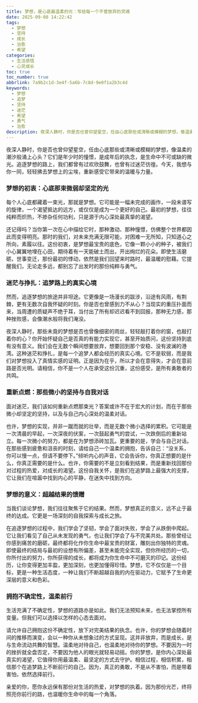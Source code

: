 ```yaml
---
title: 梦想，是心底最温柔的光：写给每一个不曾放弃的灵魂
date: 2025-09-08 14:22:42
tags:
  - 梦想
  - 坚持
  - 成长
  - 治愈
  - 希望
categories:
  - 生活感悟
  - 心灵成长
toc: true
toc_number: true
abbrlink: 7a9b2c1d-3e4f-5a6b-7c8d-9e0f1a2b3c4d
keywords:
  - 梦想
  - 追梦
  - 坚持
  - 迷茫
  - 希望
  - 勇气
  - 治愈
description: 夜深人静时，你是否也曾仰望星空，任由心底那些或清晰或模糊的梦想，像温柔的潮汐般涌上心头？它们是年少时的憧憬，是成年后的执念，是生命中不可或缺的微光。追逐梦想的路上，我们都曾有过欢欣鼓舞，也曾有过迷茫彷徨。今天，我想与你一同，轻轻拂去梦想上的尘埃，重新感受它带来的温暖与力量。
---
```


夜深人静时，你是否也曾仰望星空，任由心底那些或清晰或模糊的梦想，像温柔的潮汐般涌上心头？它们是年少时的憧憬，是成年后的执念，是生命中不可或缺的微光。追逐梦想的路上，我们都曾有过欢欣鼓舞，也曾有过迷茫彷徨。今天，我想与你一同，轻轻拂去梦想上的尘埃，重新感受它带来的温暖与力量。

### 梦想的初衷：心底那束微弱却坚定的光

每个人心底都藏着一束光，那就是梦想。它可能是一幅未完成的画作，一段未谱写的旋律，一个渴望抵达的远方，或仅仅是成为一个更好的自己。最初的梦想，往往纯粹而炽热，不掺杂任何功利，只是源于内心深处最真挚的渴望。

还记得吗？当你第一次在心中描绘它时，那种激动、那种憧憬，仿佛整个世界都因此而变得明亮。那时的我们，对未来充满无限可能，对困难一无所知，只知道心之所向，素履以往。这份初衷，是梦想最宝贵的底色，它像一颗小小的种子，被我们小心翼翼地埋在心田，期待着有一天能破土而出，开出绚烂的花朵。即使生活磨砺，世事变迁，那份最初的悸动，依然是我们回望来时路时，最温暖的慰藉。它提醒我们，无论走多远，都别忘了出发时的那份纯粹与勇气。

### 迷茫与挣扎：追梦路上的真实心境

然而，追逐梦想的旅途并非坦途。它更像是一场漫长的跋涉，沿途有风雨，有荆棘，更有无数次自我怀疑的时刻。你是否也曾感到力不从心？当现实的重压扑面而来，当周遭的质疑声不绝于耳，当付出了所有却迟迟看不到回报，那种无力感，那种挫败感，会像潮水般将我们淹没。

夜深人静时，那些未竟的梦想是否也曾像细密的雨丝，轻轻敲打着你的窗，也敲打着你的心？你开始怀疑自己是否真的有能力实现它，甚至开始质问，这份坚持到底有没有意义。我们会在无数个瞬间想要放弃，想要回到那个安稳、没有波澜的港湾。这种迷茫和挣扎，是每一个追梦人都会经历的真实心境。它不是软弱，而是我们对梦想投入了真情实感的证明。正是因为在乎，所以才会在意得失，才会在意前路是否光明。请相信，你不是一个人在承受这份沉重，这份感受，是所有勇敢者的共鸣。

### 重新点燃：那些微小的坚持与自我对话

面对迷茫，我们该如何重新点燃那束光？答案或许不在于宏大的计划，而在于那些微小却坚定的坚持，以及与自己内心深处的温柔对话。

也许，梦想的实现，并非一蹴而就的壮举，而是无数个微小选择的累积。它可能是一次清晨的早起，一次深夜的伏案，一次鼓起勇气的尝试，一次跌倒后的重新站立。每一次微小的努力，都是在为梦想添砖加瓦。更重要的是，学会与自己对话。在那些感到疲惫和沮丧的时刻，请给自己一个温柔的拥抱，告诉自己：“没关系，你可以慢一点，但请不要停下。”倾听内心的声音，它会告诉你，你真正想要的是什么，你真正需要的是什么。也许，你需要的不是立刻看到结果，而是重新找回那份对过程的热爱，对成长的渴望。这份自我关怀，是我们在追梦路上最强大的支撑，它让我们在喧嚣中找到内心的平静，在迷失中找到方向。

### 梦想的意义：超越结果的馈赠

当我们谈论梦想，我们往往聚焦于它的结果。然而，梦想真正的意义，远不止于最终的达成。它更是一场深刻的自我探索与成长之旅。

在追逐梦想的过程中，我们学会了坚韧，学会了面对失败，学会了从跌倒中爬起。它让我们看见了自己从未发现的勇气，也让我们学会了与不完美共处。那些曾经让你感到痛苦的磨砺，最终都将化作你生命中最宝贵的财富，雕刻出你独特的灵魂。即使最终的结局与最初的设想有所偏差，甚至未能完全实现，但你所经历的一切，你所付出的努力，你所获得的成长，都将成为你生命中不可磨灭的印记。这份经历，让你变得更加丰盈，更加深刻，也更加懂得珍惜。梦想，它不仅仅是一个目标，更是一种生活态度，一种让我们不断超越自我的内在驱动力，它赋予了生命更深层的意义和色彩。

### 拥抱不确定性，温柔前行

生活充满了不确定性，梦想的道路亦是如此。我们无法预知未来，也无法掌控所有变量。但我们可以选择以怎样的心态去面对。

请允许自己拥抱这份不确定性，放下对完美结果的执念。也许，你的梦想会随着时间的推移而演变，会以一种你从未想象过的方式呈现。这并非放弃，而是成长，是与生命流动共舞的智慧。温柔地对待自己，也温柔地对待你的梦想。不要因为一时的挫折就全盘否定，不要因为他人的眼光就轻易动摇。你的梦想，是你内心深处最真实的渴望，它值得你用最温柔、最坚定的方式去守护。相信过程，相信积累，相信那个在追梦路上不断前行的自己。因为，真正的勇敢，不是从不害怕，而是带着害怕，依然选择前行。

亲爱的你，愿你永远保有那份对生活的热爱，对梦想的执着。因为那份光芒，终将照亮你前行的路，也温暖你生命中的每一个角落。